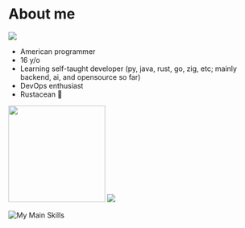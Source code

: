 # About me

[![](https://komarev.com/ghpvc/?username=HyperCodec&style=for-the-badge)](https://github.com/HyperCodec/)

- American programmer
- 16 y/o
- Learning self-taught developer (py, java, rust, go, zig, etc; mainly backend, ai, and opensource so far)
- DevOps enthusiast
- Rustacean 🦀

<p><img src="https://github-readme-stats.vercel.app/api/top-langs?username=HyperCodec&theme=transparent&hide_border=true&layout=compact&langs_count=10&hide=css" height="192px">
<img src="https://github-readme-streak-stats.herokuapp.com/?user=HyperCodec&hide_border=true&card_width=338&theme=transparent"></p>

![My Main Skills](https://skillicons.dev/icons?i=discord,bots,docker,flask,github,githubactions,go,gradle,idea,java,md,maven,mongodb,postman,py,pytorch,regex,replit,rocket,rust,stackoverflow,tauri,vscode,wasm,zig)
